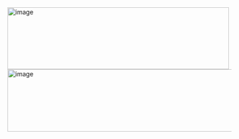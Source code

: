 <img width="498" height="139" alt="image" src="https://github.com/user-attachments/assets/91059cf7-eeb8-4e1e-8b3d-53b831165620" />
<img width="657" height="140" alt="image" src="https://github.com/user-attachments/assets/e6c0f1d2-a260-491c-9320-eebc837955e3" />

